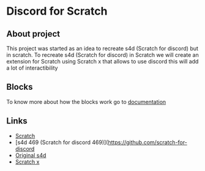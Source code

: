 # Discord for Scratch
## About project
This project was started as an idea to recreate s4d (Scratch for discord) but in scratch.
To recreate s4d (Scratch for discord) in Scratch we will create an extension for Scratch using Scratch x that allows to use discord this will add a lot of interactibility
## Blocks
To know more about how the blocks work go to [documentation](/DOCUMENTATION.md)
## Links
- [Scratch](https://scratch.mit.edu)
- [s4d 469 (Scratch for discord 469)](https://github.com/scratch-for-discord
- [Original s4d](https://github.com/Androz2091/scratch-for-discord)
- [Scratch x](https://scratchx.org/)

